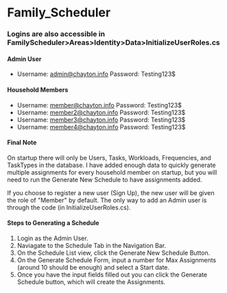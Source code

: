 # Family_Scheduler
### Logins are also accessible in FamilyScheduler>Areas>Identity>Data>InitializeUserRoles.cs
#### Admin User
* Username: admin@chayton.info   Password: Testing123$

#### Household Members
* Username: member@chayton.info   Password: Testing123$
* Username: member2@chayton.info   Password: Testing123$
* Username: member3@chayton.info   Password: Testing123$
* Username: member4@chayton.info   Password: Testing123$

#### Final Note
On startup there will only be Users, Tasks, Workloads, Frequencies, and TaskTypes in the database. I have added enough data to quickly generate multiple assignments for every household member on startup, but you will need to run the Generate New Schedule to have assignments added.

If you choose to register a new user (Sign Up), the new user will be given the role of "Member" by default. The only way to add an Admin user is through the code (in InitializeUserRoles.cs).

#### Steps to Generating a Schedule
1. Login as the Admin User.
2. Naviagate to the Schedule Tab in the Navigation Bar.
3. On the Schedule List view, click the Generate New Schedule Button.
4. On the Generate Schedule Form, input a number for Max Assignments (around 10 should be enough) and select a Start date.
5. Once you have the input fields filled out you can click the Generate Schedule button, which will create the Assignments.
